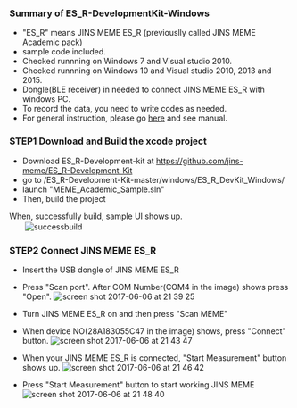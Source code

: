 ### Summary of ES_R-DevelopmentKit-Windows
* "ES_R" means JINS MEME ES_R (previouslly called JINS MEME Academic pack)
* sample code included.
* Checked runnning on Windows 7 and Visual studio 2010.
* Checked runnning on Windows 10 and Visual studio 2010, 2013 and 2015.
* Dongle(BLE receiver) in needed to connect JINS MEME ES_R with windows PC.
* To record the data, you need to write codes as needed.
* For general instruction, please go [here](https://github.com/jins-meme/ES_R-DataLogger-for-Windows/releases) and see manual.

### STEP1 Download and Build the xcode project
* Download ES_R-Development-kit at https://github.com/jins-meme/ES_R-Development-Kit
* go to /ES_R-Development-Kit-master/windows/ES_R_DevKit_Windows/
* launch "MEME_Academic_Sample.sln"
* Then, build the project

When, successfully build, sample UI shows up.  
  　　![successbuild](https://cloud.githubusercontent.com/assets/18042520/26829252/c2fb3e70-4aff-11e7-9435-e5be7f7929a1.png)

### STEP2 Connect JINS MEME ES_R
* Insert the USB dongle of JINS MEME ES_R
* Press "Scan port". After COM Number(COM4 in the image) shows press "Open".
![screen shot 2017-06-06 at 21 39 25](https://cloud.githubusercontent.com/assets/18042520/26829445/a7f079be-4b00-11e7-9b92-f8079f7a000e.png)
* Turn JINS MEME ES_R on and then press "Scan MEME"
* When device NO(28A183055C47 in the image) shows, press "Connect" button.
![screen shot 2017-06-06 at 21 43 47](https://cloud.githubusercontent.com/assets/18042520/26829646/451a4224-4b01-11e7-96bb-53b6ed8a72b2.png)

* When your JINS MEME ES_R is connected, "Start Measurement" button shows up.
![screen shot 2017-06-06 at 21 46 42](https://cloud.githubusercontent.com/assets/18042520/26829782/bfadbd7c-4b01-11e7-84d8-fccf398119d4.png)

* Press "Start Measurement" button to start working JINS MEME
![screen shot 2017-06-06 at 21 48 40](https://cloud.githubusercontent.com/assets/18042520/26829860/f1ce1d6a-4b01-11e7-91d1-cf6afc65c1f1.png)
